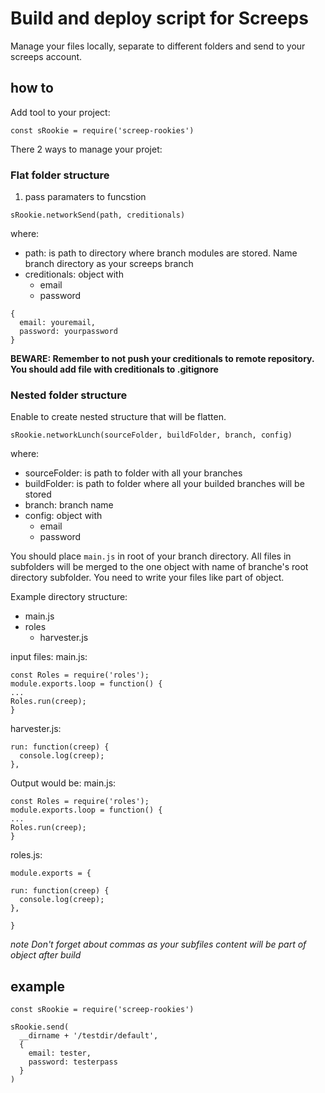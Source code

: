 # Build and deploy script for Screeps

Manage your files locally, separate to different folders and send to your screeps account.

## how to

Add tool to your project:
```
const sRookie = require('screep-rookies')
```

There 2 ways to manage your projet:
### Flat folder structure
1) pass paramaters to funcstion

```
sRookie.networkSend(path, creditionals)
```
where:
- path: is path to directory where branch modules are stored. Name branch directory as your screeps branch
- creditionals: object with
  - email
  - password
```
{
  email: youremail,
  password: yourpassword
}
```
**BEWARE: Remember to not push your creditionals to remote repository. You should add file with creditionals to .gitignore**

### Nested folder structure
Enable to create nested structure that will be flatten.
```
sRookie.networkLunch(sourceFolder, buildFolder, branch, config)
```
where:
- sourceFolder: is path to folder with all your branches
- buildFolder: is path to folder where all your builded branches will be stored
- branch: branch name
- config: object with
  - email
  - password

You should place `main.js` in root of your branch directory.
All files in subfolders will be merged to the one object with name of branche's root directory subfolder. You need to write your files like part of object.

Example directory structure:
- main.js
- roles
  - harvester.js

input files:
main.js:
```
const Roles = require('roles');
module.exports.loop = function() {
...
Roles.run(creep);
}
```
harvester.js:
```
run: function(creep) {
  console.log(creep);
},
```

Output would be:
main.js:
```
const Roles = require('roles');
module.exports.loop = function() {
...
Roles.run(creep);
}
```
roles.js:
```
module.exports = {

run: function(creep) {
  console.log(creep);
},

}
```

*note
Don't forget about commas as your subfiles content will be part of object after build*

## example

```
const sRookie = require('screep-rookies')

sRookie.send(
  __dirname + '/testdir/default',
  {
    email: tester,
    password: testerpass
  }
)
```